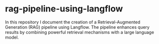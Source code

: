 # rag-pipeline-using-langflow
In this repository I document the creation of a Retrieval-Augmented Generation (RAG) pipeline using Langflow. The pipeline enhances query results by combining powerful retrieval mechanisms with a large language model.
